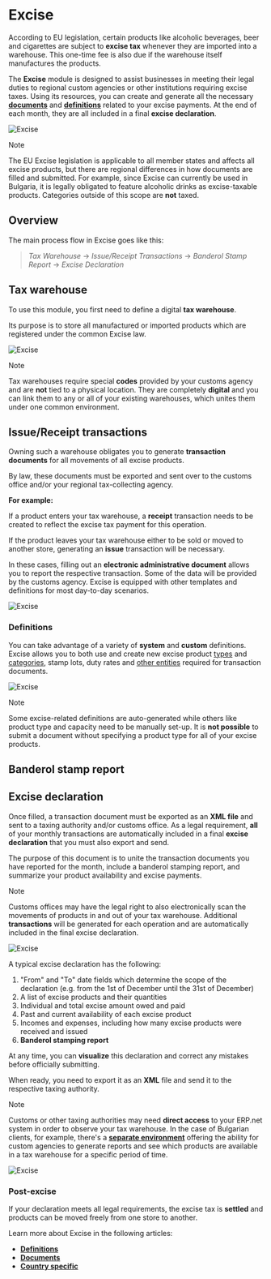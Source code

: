 # Excise

According to EU legislation, certain products like alcoholic beverages, beer and cigarettes are subject to **excise tax** whenever they are imported into a warehouse. This one-time fee is also due if the warehouse itself manufactures the products.

The **Excise** module is designed to assist businesses in meeting their legal duties to regional custom agencies or other institutions requiring excise taxes. Using its resources, you can create and generate all the necessary **[documents](documents/index.md)** and **[definitions](definitions/index.md)** related to your excise payments. At the end of each month, they are all included in a final **excise declaration**.

![Excise](pictures/excise_modules.png)

> [!NOTE]
> The EU Excise legislation is applicable to all member states and affects all excise products, but there are regional differences in how documents are filled and submitted. For example, since Excise can currently be used in Bulgaria, it is legally obligated to feature alcoholic drinks as excise-taxable products. Categories outside of this scope are **not** taxed.

## Overview

The main process flow in Excise goes like this:

> *Tax Warehouse* → *Issue/Receipt Transactions* → *Banderol Stamp Report* → *Excise Declaration*

## Tax warehouse

To use this module, you first need to define a digital **tax warehouse**. 

Its purpose is to store all manufactured or imported products which are registered under the common Excise law.

![Excise](pictures/new_tax_warehouses.png)

> [!NOTE]
> Tax warehouses require special **codes** provided by your customs agency and are **not** tied to a physical location. They are completely **digital** and you can link them to any or all of your existing warehouses, which unites them under one common environment.

## Issue/Receipt transactions

Owning such a warehouse obligates you to generate **transaction documents** for all movements of all excise products. 

By law, these documents must be exported and sent over to the customs office and/or your regional tax-collecting agency.

**For example:**

If a product enters your tax warehouse, a **receipt** transaction needs to be created to reflect the excise tax payment for this operation. 

If the product leaves your tax warehouse either to be sold or moved to another store, generating an **issue** transaction will be necessary. 

In these cases, filling out an **electronic administrative document** allows you to report the respective transaction. Some of the data will be provided by the customs agency. Excise is equipped with other templates and definitions for most day-to-day scenarios. 

![Excise](pictures/eead.png)

### Definitions

You can take advantage of a variety of **system** and **custom** definitions. Excise allows you to both use and create new excise product [types](definitions/excise-products.md) and [categories](definitions/excise-categories.md), stamp lots, duty rates and [other entities](definitions/other-excise-definitions.md) required for transaction documents.

![Excise](pictures/definitions_excise.png)

> [!NOTE]
> Some excise-related definitions are auto-generated while others like product type and capacity need to be manually set-up. It is **not possible** to submit a document without specifying a product type for all of your excise products.

## Banderol stamp report


## Excise declaration

Once filled, a transaction document must be exported as an **XML file** and sent to a taxing authority and/or customs office. As a legal requirement, **all** of your monthly transactions are automatically included in a final **excise declaration** that you must also export and send.

The purpose of this document is to unite the transaction documents you have reported for the month, include a banderol stamping report, and summarize your product availability and excise payments.

> [!NOTE]
> Customs offices may have the legal right to also electronically scan the movements of products in and out of your tax warehouse. Additional **transactions** will be generated for each operation and are automatically included in the final excise declaration.

![Excise](pictures/excise_declare.png)

A typical excise declaration has the following:

1. "From" and "To" date fields which determine the scope of the declaration (e.g. from the 1st of December until the 31st of December)
2. A list of excise products and their quantities
3. Individual and total excise amount owed and paid
4. Past and current availability of each excise product
5. Incomes and expenses, including how many excise products were received and issued
6. **Banderol stamping report**

At any time, you can **visualize** this declaration and correct any mistakes before officially submitting. 

When ready, you need to export it as an **XML** file and send it to the respective taxing authority.

> [!NOTE]
> Customs or other taxing authorities may need **direct access** to your ERP.net system in order to observe your tax warehouse. In the case of Bulgarian clients, for example, there's a **[separate environment](https://testdb-model.my.erp.net/legal)** offering the ability for custom agencies to generate reports and see which products are available in a tax warehouse for a specific period of time.

![Excise](pictures/legalBGnew.png)

### Post-excise

If your declaration meets all legal requirements, the excise tax is **settled** and products can be moved freely from one store to another.

Learn more about Excise in the following articles:

- **[Definitions](definitions/index.md)**
- **[Documents](documents/index.md)**
- **[Country specific](country-specific/index.md)**

